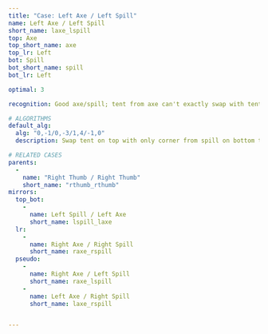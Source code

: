 ```yaml
---
title: "Case: Left Axe / Left Spill"
name: Left Axe / Left Spill
short_name: laxe_lspill
top: Axe
top_short_name: axe
top_lr: Left
bot: Spill
bot_short_name: spill
bot_lr: Left

optimal: 3

recognition: Good axe/spill; tent from axe can't exactly swap with tent from spill.

# ALGORITHMS
default_alg:
  alg: "0,-1/0,-3/1,4/-1,0"
  description: Swap tent on top with only corner from spill on bottom to make good thumbs.

# RELATED CASES
parents:
  -
    name: "Right Thumb / Right Thumb"
    short_name: "rthumb_rthumb"
mirrors:
  top_bot:
    -
      name: Left Spill / Left Axe
      short_name: lspill_laxe
  lr:
    -
      name: Right Axe / Right Spill
      short_name: raxe_rspill
  pseudo:
    -
      name: Right Axe / Left Spill
      short_name: raxe_lspill
    -
      name: Left Axe / Right Spill
      short_name: laxe_rspill


---
```


